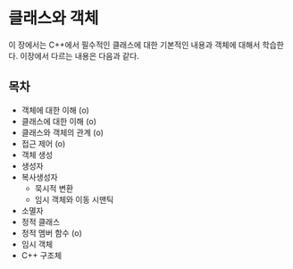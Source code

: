 #  클래스와 객체 
이 장에서는 C++에서 필수적인  클래스에 대한 기본적인 내용과 객체에 대해서 학습한다. 이장에서 다르는 내용은 다음과 같다.

## 목차

* 객체에 대한 이해 (o)
* 클래스에 대한 이해 (o)
* 클래스와 객체의 관계 (o)
* 접근 제어 (o)
* 객체 생성 
* 생성자
* 복사생성자
  - 묵시적 변환
  - 임시 객체와 이동 시맨틱
* 소멸자
* 정적 클래스
* 정적 멤버 함수 (o)
* 임시 객체
* C++ 구조체


